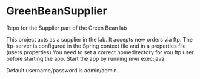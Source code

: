 GreenBeanSupplier
=================

Repo for the Supplier part of the Green Bean lab

This project acts as a supplier in the lab. It accepts new orders via ftp. The ftp-server is configured in the Spring context file and in a properties file (users.properties)
You need to set a correct homedirectory for you ftp user before starting the app. Start the app by running mvn exec:java

Default username/password is admin/admin.